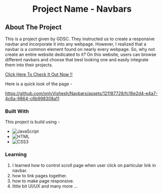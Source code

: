 <h1 align="center">Project Name - Navbars
</h1>
<!-- ABOUT THE PROJECT -->

## About The Project

This is a project given by GDSC. They instructed us to create a responsive navbar and incorporate it into any webpage. However, I realized that a navbar is a common element found on nearly every webpage. So, why not create an entire website dedicated to it? On this website, users can browse different navbars and choose that best looking one and easily integrate them into their projects.

[Click Here To Check It Out Now !!](https://navbars-zeta.vercel.app/)

Here is a quick look of the page -


https://github.com/onlyVishesh/Navbars/assets/121187728/fc16e2d4-e4a7-4c6a-9864-c6b998308a11


### Built With

This project is build using -

-   ![JavaScript](https://img.shields.io/badge/javascript-%23323330.svg?style=for-the-badge&logo=javascript&logoColor=%23F7DF1E)
-   ![HTML](https://img.shields.io/badge/HTML5-E34F26?style=for-the-badge&logo=html5&logoColor=white)
-   ![CSS3](https://img.shields.io/badge/CSS3-1572B6?style=for-the-badge&logo=css3&logoColor=white)

### Learning

1. I learned how to control scroll page when user click on particular link in navbar.
2. how to link pages together.
3. how to make page responsive.
4. little bit UI/UX
   and many more ...
